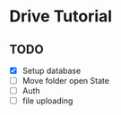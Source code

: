 # Drive Tutorial

## TODO

- [x] Setup database
- [ ] Move folder open State
- [ ] Auth
- [ ] file uploading
